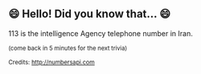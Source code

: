 ## :smile: Hello! Did you know that... :smile:
113 is the intelligence Agency telephone number in Iran.

<sup>(come back in 5 minutes for the next trivia)</sup>


<sup>Credits: http://numbersapi.com</sup>
